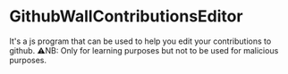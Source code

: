 # GithubWallContributionsEditor
It's a js program that can be used to help you edit your contributions to github. ⚠️NB: Only for learning purposes but not to be used for malicious purposes.

